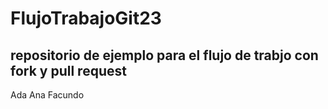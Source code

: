 # FlujoTrabajoGit23

## repositorio de ejemplo para el flujo de trabjo con fork y pull request

Ada Ana Facundo